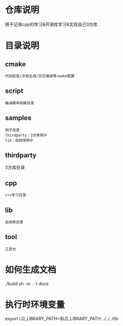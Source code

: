 # 仓库说明

用于记录cpp的学习&开源库学习&实现自己3方库

# 目录说明

## cmake
    代码检查/文档生成/交叉编译等cmake配置
## script
    编译脚本依赖目录
## samples
    例子目录
    thirdparty：3方库例子
    lib：自研库例子
## thirdparty
   3方库目录
## cpp
    c++学习目录
## lib
    自研库目录
## tool
    工具仓

# 如何生成文档
./build.sh -m . -t docs

# 执行时环境变量
export LD_LIBRARY_PATH=$LD_LIBRARY_PATH:../../../lib

